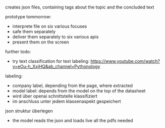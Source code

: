 creates json files, containing tags about the topic and the concluded text

prototype tommorrow:
* interprete file on six various focuses
* safe them separately
* deliver them separately to six various apis
* present them on the screen

further todo:
* try text classification for text labeling: https://www.youtube.com/watch?v=eOu-h_XxjHQ&ab_channel=Pythonology

labeling:
* company label, depending from the page, where extracted
* model label: depends from the model on the top of the datasheet
* wird über openai schnittstelle klassifiziert
* im anschluss unter jedem klassenaspekt gespeichert

json struktur überlegen

* the model reads the json and loads live all the pdfs needed